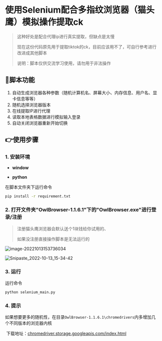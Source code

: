 # 使用Selenium配合多指纹浏览器（猫头鹰）模拟操作提取ck

> 这种好处是配合代理ip进行真实提取，但缺点是太慢
>
> 现在这份代码原先用于提取tiktok的ck，目前应该用不了，可自行参考进行改进成其他脚本
>
> 说明：脚本仅供交流学习使用，请勿用于非法操作



## 📌脚本功能

1. 自动生成浏览器各种参数（随机计算机名、屏幕大小、内存信息、用户名、显卡信息等等）
2. 随机选择浏览器版本
3. 在线提取IP进行代理
4. 读取本地表格数据进行模拟输入登录
5. 自动关闭浏览器重新开始切换



## 👉使用步骤

### 1.  安装环境

- **window**

- **python**

在脚本文件夹下运行命令

```bash
pip install -r requirement.txt
```



### 2.  打开文件夹"OwlBrowser-1.1.6.1"下的"OwlBrowser.exe"进行登录/注册

> 注册猫头鹰浏览器会默认送个1块钱给你试用的、
>
> 如果没注册直接操作脚本是无法运行的



![image-20221013153736034](http://img.oct1a.cn/202210131537112.png)

![Snipaste_2022-10-13_15-34-42](http://img.oct1a.cn/202210131539129.jpg)



### 3.  运行

运行命令

```bash
python selenium_main.py
```



### 4.  提示

   如果想要更多的随机性，在目录```OwlBrowser-1.1.6.1\chromedrivers```内多增加几个不同版本的浏览器内核

​	下载地址：[chromedriver.storage.googleapis.com/index.html](http://chromedriver.storage.googleapis.com/index.html)
